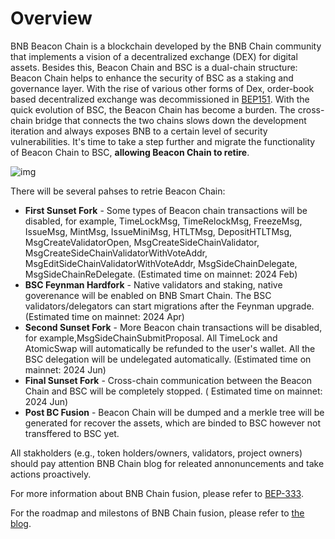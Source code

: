 # Overview

BNB Beacon Chain is a blockchain developed by the BNB Chain community that implements a vision of a decentralized
exchange (DEX) for digital assets. Besides this, Beacon Chain and BSC is a dual-chain structure: Beacon Chain helps to
enhance the security of BSC as a staking and governance layer. With the rise of various other forms of Dex, order-book
based decentralized exchange was decommissioned
in [BEP151](https://github.com/bnb-chain/BEPs/blob/master/BEPs/BEP151.md). With the quick evolution of BSC, the Beacon
Chain has become a burden. The cross-chain bridge that connects the two chains slows down the development iteration and
always exposes BNB to a certain level of security vulnerabilities. It's time to take a step further and migrate the
functionality of Beacon Chain to BSC, **allowing Beacon Chain to retire**.

![img](../assets/bcfusion/phases.png)

There will be several pahses to retrie Beacon Chain:

- **First Sunset Fork** - Some types of Beacon chain transactions will be disabled, for example, TimeLockMsg,
  TimeRelockMsg,
  FreezeMsg, IssueMsg, MintMsg, IssueMiniMsg, HTLTMsg, DepositHTLTMsg, MsgCreateValidatorOpen,
  MsgCreateSideChainValidator, MsgCreateSideChainValidatorWithVoteAddr, MsgEditSideChainValidatorWithVoteAddr,
  MsgSideChainDelegate, MsgSideChainReDelegate. (Estimated time on mainnet: 2024 Feb)
- **BSC Feynman Hardfork** - Native validators and staking, native goverenance will be enabled on BNB Smart Chain.
  The BSC validators/delegators can start migrations after the Feynman upgrade. (Estimated time on mainnet: 2024 Apr)
- **Second Sunset Fork** - More Beacon chain transactions will be disabled, for example,MsgSideChainSubmitProposal. All
  TimeLock and AtomicSwap will automatically be refunded to the user's
  wallet. All the BSC delegation will be undelegated automatically. (Estimated time on mainnet: 2024 Jun)
- **Final Sunset Fork** - Cross-chain communication between the Beacon Chain and BSC will be completely stopped. (
  Estimated time on mainnet: 2024 Jun)
- **Post BC Fusion** - Beacon Chain will be dumped and a merkle tree will be generated for recover the assets, which
  are binded to BSC however not transffered to BSC yet.

All stakholders (e.g., token holders/owners, validators, project owners) should pay attention BNB Chain blog for
releated annonuncements and take actions proactively.

For more information about BNB Chain fusion, please refer
to [BEP-333](https://github.com/bnb-chain/BEPs/pull/333?ref=bnbchain.ghost.io).

For the roadmap and milestons of BNB Chain fusion, please refer
to [the blog](https://www.bnbchain.org/en/blog/bnb-chain-fusion-roadmap).

